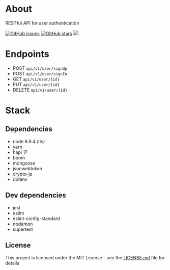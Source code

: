 # About
RESTful API for user authentication

[![GitHub issues](https://img.shields.io/github/issues/onildoaguiar/hapi-user-api.svg "GitHub issues")](https://github.com/onildoaguiar/hapi-user-api)
[![GitHub stars](https://img.shields.io/github/stars/onildoaguiar/hapi-user-api.svg "GitHub stars")](https://github.com/onildoaguiar/hapi-user-api)
<img src="https://img.shields.io/badge/Language-%20JavaScript%20-f9e229.svg">

# Endpoints
* POST `api/v1/user/signUp`
* POST `api/v1/user/signIn`
* GET `api/v1/user/{id}`
* PUT `api/v1/user/{id}`
* DELETE `api/v1/user/{id}`

# Stack
## Dependencies

* node 8.9.4 (lts)
* yarn
* hapi 17
* boom
* mongoose
* jsonwebtoken
* crypto-js
* dotenv

## Dev dependencies

* jest
* eslint
* eslint-config-standard
* nodemon
* supertest

## License

This project is licensed under the MIT License - see the [LICENSE.md](LICENSE.md) file for details
